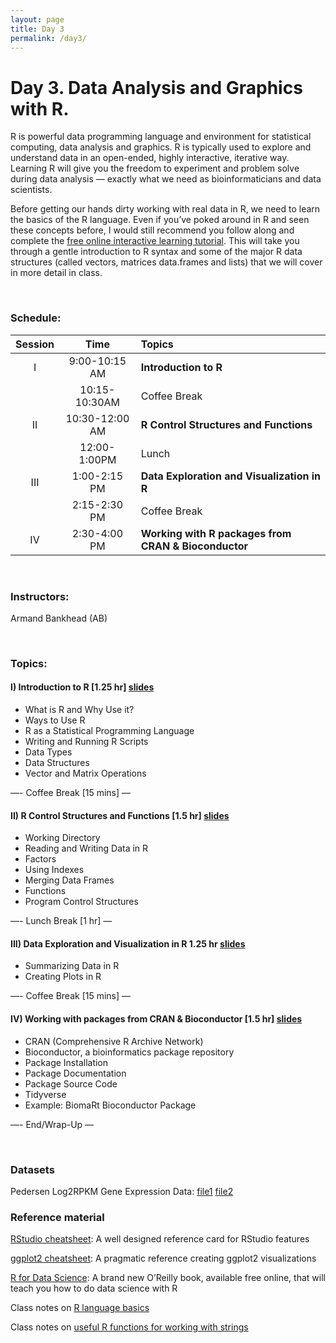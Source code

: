 ```yaml
---
layout: page
title: Day 3
permalink: /day3/
---
```


# Day 3. Data Analysis and Graphics with R.

R is powerful data programming language and environment for statistical computing, data analysis and graphics. R is typically used to explore and understand data in an open-ended, highly interactive, iterative way. Learning R will give you the freedom to experiment and problem solve during data analysis — exactly what we need as bioinformaticians and data scientists.

Before getting our hands dirty working with real data in R, we need to learn the basics of the R language. Even if you’ve poked around in R and seen these concepts before, I would still recommend you follow along and complete the [free online interactive learning tutorial](https://www.datacamp.com). This will take you through a gentle introduction to R syntax and some of the major R data structures (called vectors, matrices data.frames and lists) that we will cover in more detail in class. 

<br>

### Schedule:

| Session | Time           | Topics                   | 
| :-----: |:--------------:| :----------------------- | 
| I       | 9:00-10:15 AM  | **Introduction to R** | 
|         | 10:15-10:30AM  | Coffee Break             | 
| II      | 10:30-12:00 AM | **R Control Structures and Functions** | 
|         | 12:00-1:00PM   | Lunch                    | 
| III     | 1:00-2:15 PM   | **Data Exploration and Visualization in R** | 
|         | 2:15-2:30 PM   | Coffee Break             | 
| IV      | 2:30-4:00 PM   | **Working with R packages from CRAN & Bioconductor** | 

<br>

### Instructors:
Armand Bankhead (AB)

<br>

### Topics:

#### I)   Introduction to R [1.25 hr] [slides](../class-material/slides_day3-1_R_introductionV2.pdf)
- What is R and Why Use it?
- Ways to Use R
- R as a Statistical Programming Language
- Writing and Running R Scripts
- Data Types
- Data Structures
- Vector and Matrix Operations

—- Coffee Break [15 mins] —

#### II)   R Control Structures and Functions [1.5 hr] [slides](../class-material/slides_day3-2_R_controlV2.pdf)
- Working Directory 
- Reading and Writing Data in R
- Factors
- Using Indexes
- Merging Data Frames
- Functions
- Program Control Structures


—- Lunch Break [1 hr] —

#### III)   Data Exploration and Visualization in R 1.25 hr [slides](../class-material/slides_day3-3_R_visualizationV2.pdf)
- Summarizing Data in R
- Creating Plots in R

—- Coffee Break [15 mins] —

#### IV)   Working with packages from CRAN & Bioconductor [1.5 hr] [slides](../class-material/slides_day3-4_R_packagesV2.pdf)
- CRAN (Comprehensive R Archive Network)
- Bioconductor, a bioinformatics package repository
- Package Installation
- Package Documentation
- Package Source Code
- Tidyverse
- Example: BiomaRt Bioconductor Package

—- End/Wrap-Up —

<br>

### Datasets
Pedersen Log2RPKM Gene Expression Data: [file1](../class-material/pedersenLog2RPKM_v1.txt) [file2](../class-material/pedersenLog2RPKM_matrix_v1.txt)

### Reference material
[RStudio cheatsheet](http://www.rstudio.com/wp-content/uploads/2016/01/rstudio-IDE-cheatsheet.pdf):  A well designed reference card for RStudio features  

[ggplot2 cheatsheet](https://www.rstudio.com/wp-content/uploads/2015/03/ggplot2-cheatsheet.pdf): A pragmatic reference creating ggplot2 visualizations

[R for Data Science](http://r4ds.had.co.nz): A brand new O’Reilly book, available free online, that will teach you how to do data science with R  

Class notes on [R language basics](https://github.com/bioboot/web-2016/blob/gh-pages/class-material/R_basics.md)

Class notes on [useful R functions for working with strings](https://github.com/bioboot/web-2016/blob/gh-pages/class-material/useful_functions.md)

